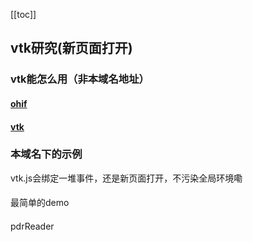 [[toc]]
## vtk研究(新页面打开)
### vtk能怎么用（非本域名地址）
#### [ohif](https://viewer.ohif.org/)
#### [vtk](https://kitware.github.io/vtk-js/)
### 本域名下的示例
vtk.js会绑定一堆事件，还是新页面打开，不污染全局环境嘞

####
<ClientOnly>
<Router-link to="./vtk/vtkVue" target="_blank">最简单的demo</Router-link>
</ClientOnly>

####
<ClientOnly>
 <Router-link to="./vtk/pdrReader" target="_blank">pdrReader</Router-link>
</ClientOnly>
